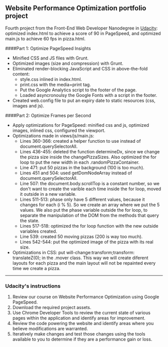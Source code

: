 ## Website Performance Optimization portfolio project

Fourth project from the Front-End Web Developer Nanodegree in <a href="http://www.udacity.com" target="_blank">Udacity</a>:<br>
optimized index.html to achieve a score of 90 in PageSpeed, and optimized main.js to achieve 60 fps in pizza.html.

####Part 1: Optimize PageSpeed Insights 

- Minified CSS and JS files with Grunt.
- Optimized images (size and compression) with Grunt.
- Eliminated render-blocking JavaScript and CSS in above-the-fold content:
  - style.css inlined in index.html.
  - print.css with the media=print tag.
  - Put the Google Analytics script to the footer of the page.
  - Loaded asyncronoulsy the Google Fonts with a script in the footer.
- Created web.config file to put an expiry date to static resources (css, images and js).

####Part 2: Optimize Frames per Second 

- Apply optimizations for PageSpeed: minified css and js, optimized images, inlined css, configured the viewport.
- Optimizations made in views/js/main.js:
  - Lines 360-366: created a helper function to use instead of document.querySelectorAll.
  - Lines 436-455: deleted the function determineDx, since we change the pizza size inside the changePizzaSizes. Also optimized the for loop to put the new width in each .randomPizzaContainer.
  - Line 471: put 50 pizzas in the background (100 is too much).
  - Lines 451 and 504: used getDomNodeArray instead of document.querySelectorAll.
  - Line 507: the document.body.scrollTop is a constant number, so we don't want to create the varible each time inside the for loop, moved it outside in a new variable.
  - Lines 511-513: phase only have 5 different values, because it changes for each (i % 5). So we create an array where we put the 5 values. We also put the phase variable outside the for loop, to separate the manipulation of the DOM from the methods that query the state.
  - Lines 517-518: optimized the for loop function with the new outside variables created.
  - Line 539: created 50 moving pizzas (200 is way too much).
  - Lines 542-544: put the optimized image of the pizza with its real size.
- Optimizations in CSS: put will-change:transform;transform: translateZ(0); in the .mover class. This way we will create diferent layouts for each pizza and the main layout will not be repainted every time we create a pizza.


-----------------------------------------------

### Udacity's instructions

1. Review our course on Website Performance Optimization using Google PageSpeed.
2. Download the required project assets.
3. Use Chrome Developer Tools to review the current state of various pages within the application and identify areas for improvement.
4. Review the code powering the website and identify areas where you believe modifications are warranted.
5. Iteratively make changes and test those changes using the tools available to you to determine if they are a performance gain or loss.
